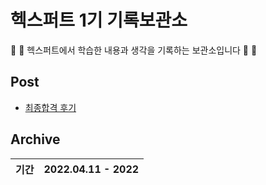 # 헥스퍼트 1기 기록보관소

🌹 🌺 헥스퍼트에서 학습한 내용과 생각을 기록하는 보관소입니다 🌷 🌹

## Post

- [최종합격 후기](https://github.com/Jinuk93/HecSpurt/blob/master/Archive/docs/Before%20start%2C.md)

## Archive

|기간|2022.04.11 - 2022|
|---|---|
